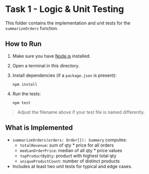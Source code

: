 # Task 1 - Logic & Unit Testing

This folder contains the implementation and unit tests for the `summarizeOrders` function.

## How to Run

1. Make sure you have [Node.js](https://nodejs.org/) installed.
2. Open a terminal in this directory.
3. Install dependencies (if a `package.json` is present):

   ```
   npm install
   ```

4. Run the tests:

   ```
   npm test
   ```

> Adjust the filename above if your test file is named differently.

## What is Implemented

- `summarizeOrders(orders: Order[]): Summary` computes:
  - `totalRevenue`: sum of qty \* price for all orders
  - `medianOrderPrice`: median of all qty \* price values
  - `topProductByQty`: product with highest total qty
  - `uniqueProductCount`: number of distinct products
- Includes at least two unit tests for typical and edge cases.
